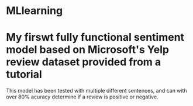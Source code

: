 # MLlearning

# My firswt fully functional sentiment model based on Microsoft's Yelp review dataset provided from a tutorial

This model has been tested with multiple different sentences, and can with over 80% acuracy determine if a review is positive or negative.
